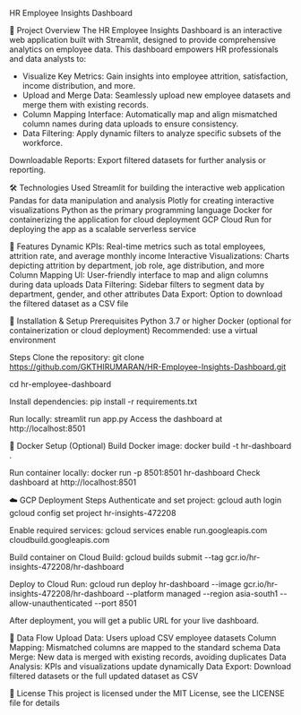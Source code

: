 HR Employee Insights Dashboard

📌 Project Overview
The HR Employee Insights Dashboard is an interactive web application built with Streamlit, designed to provide comprehensive analytics on employee data. This dashboard empowers HR professionals and data analysts to:

- Visualize Key Metrics: Gain insights into employee attrition, satisfaction, income distribution, and more.
- Upload and Merge Data: Seamlessly upload new employee datasets and merge them with existing records.
- Column Mapping Interface: Automatically map and align mismatched column names during data uploads to ensure consistency.
- Data Filtering: Apply dynamic filters to analyze specific subsets of the workforce.

Downloadable Reports: Export filtered datasets for further analysis or reporting.

🛠️ Technologies Used
Streamlit for building the interactive web application
Pandas for data manipulation and analysis
Plotly for creating interactive visualizations
Python as the primary programming language
Docker for containerizing the application for cloud deployment
GCP Cloud Run for deploying the app as a scalable serverless service

🚀 Features
Dynamic KPIs: Real-time metrics such as total employees, attrition rate, and average monthly income
Interactive Visualizations: Charts depicting attrition by department, job role, age distribution, and more
Column Mapping UI: User-friendly interface to map and align columns during data uploads
Data Filtering: Sidebar filters to segment data by department, gender, and other attributes
Data Export: Option to download the filtered dataset as a CSV file

📁 Installation & Setup
Prerequisites
Python 3.7 or higher
Docker (optional for containerization or cloud deployment)
Recommended: use a virtual environment

Steps
Clone the repository:
git clone https://github.com/GKTHIRUMARAN/HR-Employee-Insights-Dashboard.git

cd hr-employee-dashboard

Install dependencies:
pip install -r requirements.txt

Run locally:
streamlit run app.py
Access the dashboard at http://localhost:8501

🐳 Docker Setup (Optional)
Build Docker image:
docker build -t hr-dashboard .

Run container locally:
docker run -p 8501:8501 hr-dashboard
Check dashboard at http://localhost:8501

☁️ GCP Deployment Steps
Authenticate and set project:
gcloud auth login
gcloud config set project hr-insights-472208

Enable required services:
gcloud services enable run.googleapis.com cloudbuild.googleapis.com

Build container on Cloud Build:
gcloud builds submit --tag gcr.io/hr-insights-472208/hr-dashboard

Deploy to Cloud Run:
gcloud run deploy hr-dashboard --image gcr.io/hr-insights-472208/hr-dashboard --platform managed --region asia-south1 --allow-unauthenticated --port 8501

After deployment, you will get a public URL for your live dashboard.

🔄 Data Flow
Upload Data: Users upload CSV employee datasets
Column Mapping: Mismatched columns are mapped to the standard schema
Data Merge: New data is merged with existing records, avoiding duplicates
Data Analysis: KPIs and visualizations update dynamically
Data Export: Download filtered datasets or the full updated dataset as CSV

📄 License
This project is licensed under the MIT License, see the LICENSE file for details
